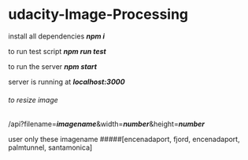 # udacity-Image-Processing

install all dependencies ___npm i___

to run test script ___npm run test___

to run the server ___npm start___

server is running at ___localhost:3000___

###### to resize image
/api?filename=___imagename___&width=___number___&height=___number___

user only these imagename 
#####[encenadaport, fjord, encenadaport, palmtunnel, santamonica]
